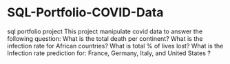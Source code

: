 # SQL-Portfolio-COVID-Data
sql portfolio project
This project manipulate covid data to answer the following question:
  What is the total death per continent?
  What is the infection rate for African countries?
  What is total % of lives lost?
  What is the Infection rate prediction for: France, Germany, Italy, and United States ? 
